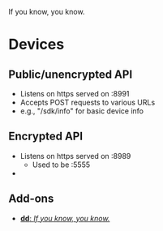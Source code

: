 If you know, you know.

# Devices

## Public/unencrypted API

- Listens on https served on :8991
- Accepts POST requests to various URLs
- e.g., "/sdk/info" for basic device info

## Encrypted API

- Listens on https served on :8989
  - Used to be :5555
-
## Add-ons

- [**dd**: _If you know, you know._](./dd)
